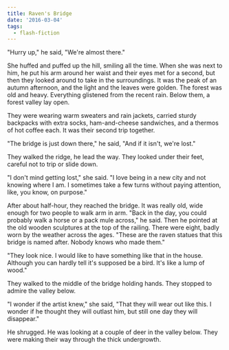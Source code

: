```yaml
---
title: Raven's Bridge
date: '2016-03-04'
tags:
  - flash-fiction
---
```


"Hurry up," he said, "We're almost there."

She huffed and puffed up the hill, smiling all the time. When she was next to
him, he put his arm around her waist and their eyes met for a second, but then
they looked around to take in the surroundings. It was the peak of an autumn
afternoon, and the light and the leaves were golden. The forest was old and
heavy. Everything glistened from the recent rain. Below them, a forest valley
lay open.

<!-- truncate -->

They were wearing warm sweaters and rain jackets, carried sturdy backpacks with
extra socks, ham-and-cheese sandwiches, and a thermos of hot coffee each. It was
their second trip together.

"The bridge is just down there," he said, "And if it isn't, we're lost."

They walked the ridge, he lead the way. They looked under their feet, careful
not to trip or slide down.

"I don't mind getting lost," she said. "I love being in a new city and not
knowing where I am. I sometimes take a few turns without paying attention, like,
you know, on purpose."

After about half-hour, they reached the bridge. It was really old, wide enough
for two people to walk arm in arm. "Back in the day, you could probably walk a
horse or a pack mule across," he said. Then he pointed at the old wooden
sculptures at the top of the railing. There were eight, badly worn by the
weather across the ages. "These are the raven statues that this bridge is named
after. Nobody knows who made them."

"They look nice. I would like to have something like that in the house. Although
you can hardly tell it's supposed be a bird. It's like a lump of wood."

They walked to the middle of the bridge holding hands. They stopped to admire
the valley below.

"I wonder if the artist knew," she said, "That they will wear out like this. I
wonder if he thought they will outlast him, but still one day they will
disappear."

He shrugged. He was looking at a couple of deer in the valley below. They were
making their way through the thick undergrowth.
